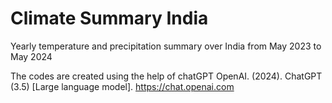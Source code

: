 # Climate Summary India
 Yearly temperature and precipitation summary over India from May 2023 to May 2024

The codes are created using the help of chatGPT
OpenAI. (2024). ChatGPT (3.5) [Large language model]. https://chat.openai.com

